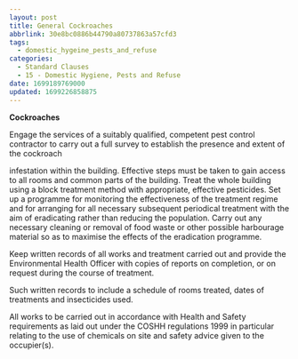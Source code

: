```yaml
---
layout: post
title: General Cockroaches
abbrlink: 30e8bc0886b44790a80737863a57cfd3
tags:
  - domestic_hygeine_pests_and_refuse
categories:
  - Standard Clauses
  - 15 - Domestic Hygiene, Pests and Refuse
date: 1699189769000
updated: 1699226858875
---
```


**Cockroaches**

Engage the services of a suitably qualified, competent pest control contractor to carry out a full survey to establish the presence and extent of the cockroach

infestation within the building. Effective steps must be taken to gain access to all rooms and common parts of the building. Treat the whole building using a block treatment method with appropriate, effective pesticides. Set up a programme for monitoring the effectiveness of the treatment regime and for arranging for all necessary subsequent periodical treatment with the aim of eradicating rather than reducing the population. Carry out any necessary cleaning or removal of food waste or other possible harbourage material so as to maximise the effects of the eradication programme.

Keep written records of all works and treatment carried out and provide the Environmental Health Officer with copies of reports on completion, or on request during the course of treatment.

Such written records to include a schedule of rooms treated, dates of treatments and insecticides used.

All works to be carried out in accordance with Health and Safety requirements as laid out under the COSHH regulations 1999 in particular relating to the use of chemicals on site and safety advice given to the occupier(s).
